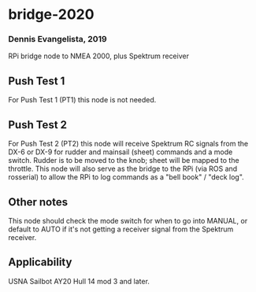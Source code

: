 # bridge-2020
### Dennis Evangelista, 2019
RPi bridge node to NMEA 2000, plus Spektrum receiver

## Push Test 1
For Push Test 1 (PT1) this node is not needed.

## Push Test 2
For Push Test 2 (PT2) this node will receive Spektrum RC signals from the DX-6 or DX-9 for rudder and mainsail (sheet) commands and a mode switch. Rudder is to be moved to the knob; sheet will be mapped to the throttle. This node will also serve as the bridge to the RPi (via ROS and rosserial) to allow the RPi to log commands as a "bell book" / "deck log". 

## Other notes
This node should check the mode switch for when to go into MANUAL, or default to AUTO if it's not getting a receiver signal from the Spektrum receiver. 

## Applicability
USNA Sailbot AY20 Hull 14 mod 3 and later.
